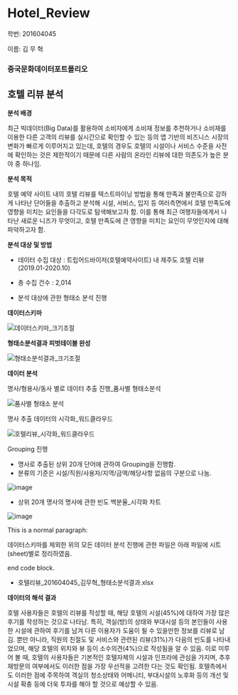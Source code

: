 # Hotel_Review

학번: 201604045

이름: 김 무 혁

### 중국문화데이터포트폴리오

## 호텔 리뷰 분석
**분석 배경**

최근 빅데이터(Big Data)를 활용하여 소비자에게 소비재 정보를 추천하거나 소비재를 이용한 다른 고객의 리뷰를 실시간으로 확인할 수 있는 등의 앱 기반의 비즈니스 시장의 변화가 빠르게 이루어지고 있는데, 호텔의 경우도 호텔의 시설이나 서비스 수준을 사전에 확인하는 것은 제한적이기 때문에 다른 사람의 온라인 리뷰에 대한 의존도가 높은 분야 중 하나임.

**분석 목적**

호텔 예약 사이트 내의 호텔 리뷰를 텍스트마이닝 방법을 통해 
만족과 불만족으로 강하게 나타난 단어들을 추출하고 분석해 
시설, 서비스, 입지 등 여러측면에서 호텔 만족도에 영향을 미치는
요인들을 다각도로 탐색해보고자 함. 이를 통해 최근 여행자들에게서 나타난 새로운 니즈가 무엇이고, 
호텔 만족도에 큰 영향을 미치는 요인이 무엇인지에 대해 파악하고자 함.

**분석 대상 및 방법**

+ 데이터 수집 대상 : 트립어드바이저(호텔예약사이트) 내 제주도 호텔 리뷰(2019.01-2020.10)

+ 총 수집 건수 : 2,014

+ 분석 대상에 관한 형태소 분석 진행

**데이터스키마**

![데이터스키마_크기조절](https://user-images.githubusercontent.com/74213615/102676326-66510e80-41e0-11eb-8b1d-1de82b959b6e.png)

**형태소분석결과 피벗테이블 완성**

![형태소분석결과_크기조절](https://user-images.githubusercontent.com/74213615/102676423-d069b380-41e0-11eb-9ccf-1442bfa6782f.png)

**데이터 분석**

명사/형용사/동사 별로 데이터 추출 진행_품사별 형태소분석

![품사별 형태소 분석](https://user-images.githubusercontent.com/74213615/102675759-f2ae0200-41dd-11eb-876f-facc8eea0c6f.png)

명사 추출 데이터의 시각화_워드클라우드

![호텔리뷰_시각화_워드클라우드](https://user-images.githubusercontent.com/74213615/102675847-491b4080-41de-11eb-9aa4-a7d6a27aebd9.png)

Grouping 진행
- 명사로 추출된 상위 20개 단어에 관하여 Grouping을 진행함. 
- 분류의 기준은 시설/직원/사용자/지역/금액/해당사항 없음의 구분으로 나눔.

![image](https://user-images.githubusercontent.com/74213615/102676004-f0987300-41de-11eb-8bde-899746d7d8dc.png)

- 상위 20개 명사의 명사에 관한 빈도 백분율_시각화 차트

![image](https://user-images.githubusercontent.com/74213615/102676090-453bee00-41df-11eb-9c5e-6cb29742b804.png)

This is a normal paragraph:

  데이터스키마를 제외한 위의 모든 데이터 분석 진행에 관한 파일은 아래 파일에 시트(sheet)별로 정리하였음.
  
 end code block.

  - 호텔리뷰_201604045_김무혁_형태소분석결과.xlsx


**데이터의 해석 결과**

호텔 사용자들은 호텔의 리뷰를 작성할 때, 해당 호텔의 시설(45%)에 대하여 가장 많은 후기를 작성하는 것으로 나타남. 특히, 객실(방)의 상태와 부대시설 등의 본인들이 사용한 시설에 관하여 후기를 남겨 다른 이용자가 도움이 될 수 있을만한 정보를 리뷰로 남김. 뿐만 아니라, 직원의 친절도 및 서비스와 관련된 리뷰(31%)가 다음의 빈도를 나타내었으며, 해당 호텔의 위치와 뷰 등이 소수의견(4%)으로 작성됨을 알 수 있음.
이로 미루어 볼 때, 호텔의 사용자들은 기본적인 호텔자체의 시설과 인프라에 관심을 가지며, 추후 재방문의 여부에서도 이러한 점을 가장 우선적을 고려한 다는 것도 확인됨. 호텔측에서도 이러한 점에 주목하여 객실의 청소상태와 어메니티, 부대시설의 노후화 등의 개선 및 시설 확충 등에 더욱 투자를 해야 할 것으로 예상할 수 있음.





